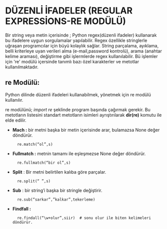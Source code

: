 # DÜZENLİ İFADELER (REGULAR EXPRESSİONS-RE  MODÜLÜ)

Bir string veya metin içerisinde ; Python regex(düzenli ifadeler) kullanarak bu ifadelere uygun sorgulamalar yapılabilir. Regex özellikle stringlerle uğraşan programcılar için büyü kolaylık sağlar. String parçalama, ayıklama, belli kriterleye uyan verileri alma (e-mail,password kontrolü), arama (anahtar kelime araması), değiştirme gibi işlermlerde regex kullanılabilir. Bü işlemler için 're' modülü içersinde tanımlı bazı özel karakterler ve metotlar kullanılmaktadır.

## re Modülü:

Python dilinde düzenli ifadeleri kullanabilmek, yönetmek için re modülü kullanılır. 

re modülünü; *import re* şeklinde program başında çağırmak gerekir. Bu metotların listesini standart metotların isimleri ayrıştırılarak **dir(re)** komutu ile elde edilir.

* **Mach :** bir metni başka bir metin içerisinde arar, bulamazsa None değer döndürür.  
        
        re.match(“ol”,s)
* **Fullmatch :** metnin tamamı ile eşleşmezse None değer döndürür. 
        
        re.fullmatch(“bir ol”,s)
* **Split** : Bir metni belirtilen kalıba göre parçalar. 
        
        re.split(“ ”,s)
* **Sub** : bir string’i başka bir stringle değiştirir. 
        
        re.sub(“sarkar”,”kalkar”,tekerleme)
* **Findfall :** 
        
        re.findall(“\w+olur”,siir)  # sonu olur ile biten kelimeleri döndürür.